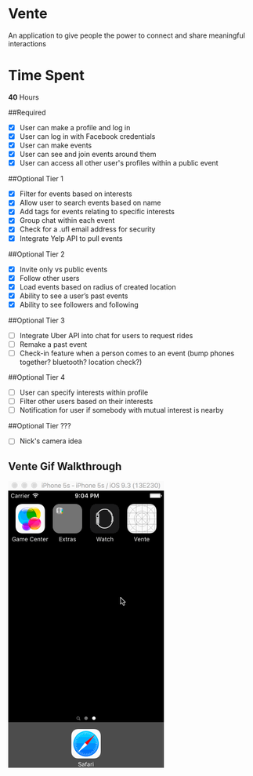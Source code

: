 # Vente
An application to give people the power to connect and share meaningful interactions

# Time Spent
**40** Hours

##Required
- [X] User can make a profile and log in
- [X] User can log in with Facebook credentials
- [X] User can make events
- [X] User can see and join events around them
- [X] User can access all other user's profiles within a public event

##Optional Tier 1
- [X] Filter for events based on interests
- [X] Allow user to search events based on name
- [X] Add tags for events relating to specific interests
- [X] Group chat within each event
- [X] Check for a .ufl email address for security
- [X] Integrate Yelp API to pull events

##Optional Tier 2
- [X] Invite only vs public events
- [X] Follow other users
- [X] Load events based on radius of created location
- [X] Ability to see a user’s past events
- [X] Ability to see followers and following

##Optional Tier 3
- [ ] Integrate Uber API into chat for users to request rides
- [ ] Remake a past event
- [ ] Check-in feature when a person comes to an event (bump phones together? bluetooth? location check?)

##Optional Tier 4
- [ ] User can specify interests within profile
- [ ] Filter other users based on their interests
- [ ] Notification for user if somebody with mutual interest is nearby

##Optional Tier ???
- [ ] Nick's camera idea 

## Vente Gif Walkthrough

<img src='Vente.gif' title='Video Walkthrough' width='' alt='Video Walkthrough' />
